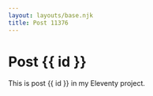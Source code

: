 ```yaml
---
layout: layouts/base.njk
title: Post 11376
---
```


# Post {{ id }}

This is post {{ id }} in my Eleventy project.
